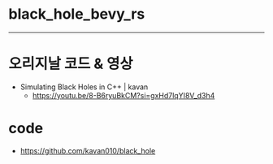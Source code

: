 # black_hole_bevy_rs

<hr />

# 오리지날 코드 &  영상
- Simulating Black Holes in C++ | kavan
  - https://youtu.be/8-B6ryuBkCM?si=gxHd7lqYI8V_d3h4

# code
- https://github.com/kavan010/black_hole
